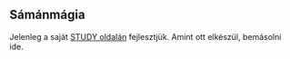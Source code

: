 ## Sámánmágia

Jelenleg a saját [STUDY oldalán](https://github.com/kaktusztea/km100/wiki/STUDY.magiatradicio.samanmagia) fejlesztjük. Amint ott elkészül, bemásolni ide.